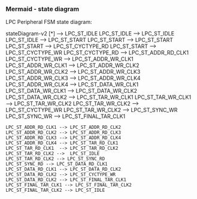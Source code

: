 ### Mermaid - state diagram

LPC Peripheral FSM state diagram:

stateDiagram-v2
    [*] --> LPC_ST_IDLE
    LPC_ST_IDLE --> LPC_ST_IDLE
    LPC_ST_IDLE --> LPC_ST_START
    LPC_ST_START --> LPC_ST_START
    LPC_ST_START --> LPC_ST_CYCTYPE_RD
    LPC_ST_START --> LPC_ST_CYCTYPE_WR
     LPC_ST_CYCTYPE_RD --> LPC_ST_ADDR_RD_CLK1
    LPC_ST_CYCTYPE_WR --> LPC_ST_ADDR_WR_CLK1
    LPC_ST_ADDR_WR_CLK1 --> LPC_ST_ADDR_WR_CLK2
    LPC_ST_ADDR_WR_CLK2 --> LPC_ST_ADDR_WR_CLK3
    LPC_ST_ADDR_WR_CLK3 --> LPC_ST_ADDR_WR_CLK4
    LPC_ST_ADDR_WR_CLK4 --> LPC_ST_DATA_WR_CLK1 
    LPC_ST_DATA_WR_CLK1 --> LPC_ST_DATA_WR_CLK2
    LPC_ST_DATA_WR_CLK2 --> LPC_ST_TAR_WR_CLK1
    LPC_ST_TAR_WR_CLK1 --> LPC_ST_TAR_WR_CLK2
    LPC_ST_TAR_WR_CLK2 --> LPC_ST_CYCTYPE_WR
    LPC_ST_TAR_WR_CLK2 --> LPC_ST_SYNC_WR
    LPC_ST_SYNC_WR --> LPC_ST_FINAL_TAR_CLK1

    LPC_ST_ADDR_RD_CLK1 --> LPC_ST_ADDR_RD_CLK2
    LPC_ST_ADDR_RD_CLK2 --> LPC_ST_ADDR_RD_CLK3
    LPC_ST_ADDR_RD_CLK3 --> LPC_ST_ADDR_RD_CLK4
    LPC_ST_ADDR_RD_CLK4 --> LPC_ST_TAR_RD_CLK1
    LPC_ST_TAR_RD_CLK1  --> LPC_ST_TAR_RD_CLK2
    LPC_ST_TAR_RD_CLK2 -->  LPC_ST_IDLE
    LPC_ST_TAR_RD_CLK2 --> LPC_ST_SYNC_RD
    LPC_ST_SYNC_RD --> LPC_ST_DATA_RD_CLK1
    LPC_ST_DATA_RD_CLK1 --> LPC_ST_DATA_RD_CLK2
    LPC_ST_DATA_RD_CLK2 --> LPC_ST_CYCTYPE_WR
    LPC_ST_DATA_RD_CLK2 --> LPC_ST_FINAL_TAR_CLK1 
    LPC_ST_FINAL_TAR_CLK1 --> LPC_ST_FINAL_TAR_CLK2
    LPC_ST_FINAL_TAR_CLK2 --> LPC_ST_IDLE